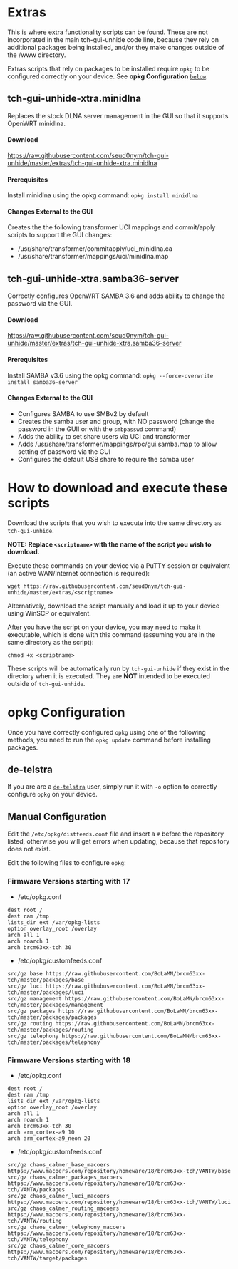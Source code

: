 # Extras
This is where extra functionality scripts can be found. These are not incorporated in the main tch-gui-unhide code line, because they rely on additional packages being installed, and/or they make changes outside of the /www directory.

Extras scripts that rely on packages to be installed require `opkg` to be configured correctly on your device. See **opkg Configuration** [`below`](https://github.com/seud0nym/tch-gui-unhide/tree/master/extras#opkg-Configuration).

## tch-gui-unhide-xtra.minidlna
Replaces the stock DLNA server management in the GUI so that it supports OpenWRT minidlna.
#### Download
https://raw.githubusercontent.com/seud0nym/tch-gui-unhide/master/extras/tch-gui-unhide-xtra.minidlna
#### Prerequisites 
Install minidlna using the opkg command: `opkg install minidlna`
#### Changes External to the GUI
Creates the the following transformer UCI mappings and commit/apply scripts to support the GUI changes:
- /usr/share/transformer/commitapply/uci_minidlna.ca
- /usr/share/transformer/mappings/uci/minidlna.map

## tch-gui-unhide-xtra.samba36-server
Correctly configures OpenWRT SAMBA 3.6 and adds ability to change the password via the GUI.
#### Download
https://raw.githubusercontent.com/seud0nym/tch-gui-unhide/master/extras/tch-gui-unhide-xtra.samba36-server
#### Prerequisites
Install SAMBA v3.6 using the opkg command: `opkg --force-overwrite install samba36-server`
#### Changes External to the GUI
- Configures SAMBA to use SMBv2 by default
- Creates the samba user and group, with NO password (change the password in the GUII or with the `smbpasswd` command)
- Adds the ability to set share users via UCI and transformer
- Adds /usr/share/transformer/mappings/rpc/gui.samba.map to allow setting of password via the GUI
- Configures the default USB share to require the samba user

# How to download and execute these scripts
Download the scripts that you wish to execute into the same directory as `tch-gui-unhide`.

**NOTE: Replace `<scriptname>` with the name of the script you wish to download.**

Execute these commands on your device via a PuTTY session or equivalent (an active WAN/Internet connection is required):
```
wget https://raw.githubusercontent.com/seud0nym/tch-gui-unhide/master/extras/<scriptname> 
```

Alternatively, download the script manually and load it up to your device using WinSCP or equivalent.

After you have the script on your device, you may need to make it executable, which is done with this command (assuming you are in the same directory as the script):
```
chmod +x <scriptname>
```

These scripts will be automatically run by `tch-gui-unhide` if they exist in the directory when it is executed. They are **NOT** intended to be executed outside of `tch-gui-unhide`.

# opkg Configuration
Once you have correctly configured `opkg` using one of the following methods, you need to run the `opkg update` command before installing packages.

## de-telstra
If you are are a [`de-telstra`](https://github.com/seud0nym/tch-gui-unhide/tree/master/utilities#de-telstra) user, simply run it with `-o` option to correctly configure `opkg` on your device.

## Manual Configuration
Edit the `/etc/opkg/distfeeds.conf` file and insert a `#` before the repository listed, otherwise you will get errors when updating, because that repository does not exist.

Edit the following files to configure `opkg`:
### Firmware Versions starting with 17
- /etc/opkg.conf
```
dest root /
dest ram /tmp
lists_dir ext /var/opkg-lists
option overlay_root /overlay
arch all 1
arch noarch 1
arch brcm63xx-tch 30
```
- /etc/opkg/customfeeds.conf
```
src/gz base https://raw.githubusercontent.com/BoLaMN/brcm63xx-tch/master/packages/base
src/gz luci https://raw.githubusercontent.com/BoLaMN/brcm63xx-tch/master/packages/luci
src/gz management https://raw.githubusercontent.com/BoLaMN/brcm63xx-tch/master/packages/management
src/gz packages https://raw.githubusercontent.com/BoLaMN/brcm63xx-tch/master/packages/packages
src/gz routing https://raw.githubusercontent.com/BoLaMN/brcm63xx-tch/master/packages/routing
src/gz telephony https://raw.githubusercontent.com/BoLaMN/brcm63xx-tch/master/packages/telephony
```

### Firmware Versions starting with 18
- /etc/opkg.conf
```
dest root /
dest ram /tmp
lists_dir ext /var/opkg-lists
option overlay_root /overlay
arch all 1
arch noarch 1
arch brcm63xx-tch 30
arch arm_cortex-a9 10
arch arm_cortex-a9_neon 20
```
- /etc/opkg/customfeeds.conf
```
src/gz chaos_calmer_base_macoers https://www.macoers.com/repository/homeware/18/brcm63xx-tch/VANTW/base
src/gz chaos_calmer_packages_macoers https://www.macoers.com/repository/homeware/18/brcm63xx-tch/VANTW/packages
src/gz chaos_calmer_luci_macoers https://www.macoers.com/repository/homeware/18/brcm63xx-tch/VANTW/luci
src/gz chaos_calmer_routing_macoers https://www.macoers.com/repository/homeware/18/brcm63xx-tch/VANTW/routing
src/gz chaos_calmer_telephony_macoers https://www.macoers.com/repository/homeware/18/brcm63xx-tch/VANTW/telephony
src/gz chaos_calmer_core_macoers https://www.macoers.com/repository/homeware/18/brcm63xx-tch/VANTW/target/packages
```
